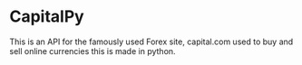 # CapitalPy
This is an API for the famously used Forex site, capital.com used to buy and sell online currencies this is made in python.
